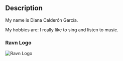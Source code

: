 ## Description

My name is Diana Calderón García. 

My hobbies are:
I really like to sing and listen to music.

### Ravn Logo
![Ravn Logo](https://cdn.dribbble.com/users/37508/screenshots/3951611/media/d0198cccc1e358942281b6e1449d37fc.png)